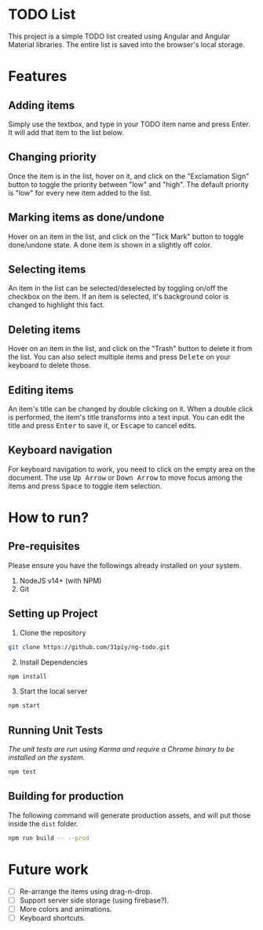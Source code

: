 # TODO List

This project is a simple TODO list created using Angular and Angular Material
libraries. The entire list is saved into the browser's local storage.

# Features

## Adding items
Simply use the textbox, and type in your TODO item name and press Enter. It will
add that item to the list below.

## Changing priority
Once the item is in the list, hover on it, and click on the "Exclamation Sign"
button to toggle the priority between "low" and "high". The default priority
is "low" for every new item added to the list.

## Marking items as done/undone

Hover on an item in the list, and click on the "Tick Mark" button to toggle
done/undone state. A done item is shown in a slightly off color.

## Selecting items

An item in the list can be selected/deselected by toggling on/off the checkbox
on the item. If an item is selected, it's background color is changed to
highlight this fact.

## Deleting items

Hover on an item in the list, and click on the "Trash" button to delete it from
the list. You can also select multiple items and press <kbd>Delete</kbd> on
your keyboard to delete those.

## Editing items

An item's title can be changed by double clicking on it. When a double click
is performed, the item's title transforms into a text input. You can edit the
title and press <kbd>Enter</kbd> to save it, or <kbd>Escape</kbd> to cancel
edits.

## Keyboard navigation

For keyboard navigation to work, you need to click on the empty area on the
document. The use <kbd>Up Arrow</kbd> or <kbd>Down Arrow</kbd> to move focus
among the items and press <kbd>Space</kbd> to toggle item selection.

# How to run?

## Pre-requisites

Please ensure you have the followings already installed on your system.

1. NodeJS v14+ (with NPM)
1. Git

## Setting up Project

1. Clone the repository

```bash
git clone https://github.com/31piy/ng-todo.git
```

2. Install Dependencies

```bash
npm install
```

3. Start the local server

```bash
npm start
```

## Running Unit Tests

_The unit tests are run using Karma and require a Chrome binary to be installed
on the system._

```bash
npm test
```

## Building for production

The following command will generate production assets, and will put those inside
the `dist` folder.

```bash
npm run build -- --prod
```

# Future work

- [ ] Re-arrange the items using drag-n-drop.
- [ ] Support server side storage (using firebase?).
- [ ] More colors and animations.
- [ ] Keyboard shortcuts.
